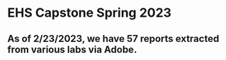 # EHS Capstone Spring 2023

## As of 2/23/2023, we have **57** reports extracted from various labs via Adobe.